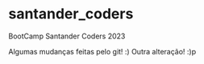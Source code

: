 # santander_coders
BootCamp Santander Coders 2023

Algumas mudanças feitas pelo git! :)
Outra alteração! :)p